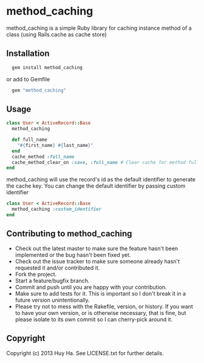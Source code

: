 # method_caching

method_caching is a simple Ruby library for caching instance method of a class (using Rails.cache as cache store)

## Installation

```bash
  gem install method_caching
```

or add to Gemfile

```bash
  gem "method_caching"
```

## Usage

```ruby
class User < ActiveRecord::Base
  method_caching

  def full_name
    "#{first_name} #{last_name}"
  end
  cache_method :full_name
  cache_method_clear_on :save, :full_name # Clear cache for method full_name whenever method 'save' is called
end
```

method_caching will use the record's id as the default identifier to generate the cache key. You can change the default identifier by passing custom identifier

```ruby
class User < ActiveRecord::Base
  method_caching :custom_identifier
end
```

## Contributing to method_caching

* Check out the latest master to make sure the feature hasn't been implemented or the bug hasn't been fixed yet.
* Check out the issue tracker to make sure someone already hasn't requested it and/or contributed it.
* Fork the project.
* Start a feature/bugfix branch.
* Commit and push until you are happy with your contribution.
* Make sure to add tests for it. This is important so I don't break it in a future version unintentionally.
* Please try not to mess with the Rakefile, version, or history. If you want to have your own version, or is otherwise necessary, that is fine, but please isolate to its own commit so I can cherry-pick around it.

## Copyright

Copyright (c) 2013 Huy Ha. See LICENSE.txt for further details.
